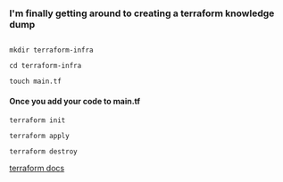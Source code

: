 ### I'm finally getting around to creating a terraform knowledge dump

##

````
mkdir terraform-infra

cd terraform-infra

touch main.tf
````

#### Once you add your code to main.tf

````
terraform init

terraform apply

terraform destroy

````

[terraform docs](https://learn.hashicorp.com/tutorials/terraform/install-cli?in=terraform/aws-get-started)
